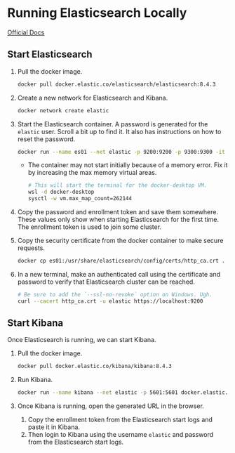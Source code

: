 # Running Elasticsearch Locally

[Official Docs](https://www.elastic.co/guide/en/elasticsearch/reference/current/run-elasticsearch-locally.html)

## Start Elasticsearch

1. Pull the docker image.

   ```sh
   docker pull docker.elastic.co/elasticsearch/elasticsearch:8.4.3
   ```

2. Create a new network for Elasticsearch and Kibana.

   ```sh
   docker network create elastic
   ```

3. Start the Elasticsearch container. A password is generated for the `elastic` user. Scroll a bit up to find it. It also has instructions on how to reset the password.

   ```sh
   docker run --name es01 --net elastic -p 9200:9200 -p 9300:9300 -it docker.elastic.co/elasticsearch/elasticsearch:8.4.3
   ```

   - The container may not start initially because of a memory error. Fix it by increasing the max memory virtual areas.

     ```sh
     # This will start the terminal for the docker-desktop VM.
     wsl -d docker-desktop
     sysctl -w vm.max_map_count=262144
     ```

4. Copy the password and enrollment token and save them somewhere. These values only show when starting Elasticsearch for the first time. The enrollment token is used to join some cluster.
5. Copy the security certificate from the docker container to make secure requests.

   ```sh
   docker cp es01:/usr/share/elasticsearch/config/certs/http_ca.crt .
   ```

6. In a new terminal, make an authenticated call using the certificate and password to verify that Elasticsearch cluster can be reached.

   ```sh
   # Be sure to add the `--ssl-no-revoke` option on Windows. Ugh.
   curl --cacert http_ca.crt -u elastic https://localhost:9200
   ```

## Start Kibana

Once Elasticsearch is running, we can start Kibana.

1. Pull the docker image.

   ```sh
   docker pull docker.elastic.co/kibana/kibana:8.4.3
   ```

2. Run Kibana.

   ```sh
   docker run --name kibana --net elastic -p 5601:5601 docker.elastic.co/kibana/kibana:8.4.3
   ```

3. Once Kibana is running, open the generated URL in the browser.
   1. Copy the enrollment token from the Elasticsearch start logs and paste it in Kibana.
   2. Then login to Kibana using the username `elastic` and password from the Elasticsearch start logs.
